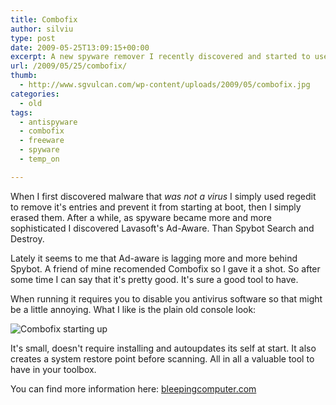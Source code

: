 ```yaml
---
title: Combofix
author: silviu
type: post
date: 2009-05-25T13:09:15+00:00
excerpt: A new spyware remover I recently discovered and started to use. Nice, clean and fast !
url: /2009/05/25/combofix/
thumb:
  - http://www.sgvulcan.com/wp-content/uploads/2009/05/combofix.jpg
categories:
  - old
tags:
  - antispyware
  - combofix
  - freeware
  - spyware
  - temp_on

---
```

When I first discovered malware that _was not a virus_ I simply used regedit to remove it's entries and prevent it from starting at boot, then I simply erased them. After a while, as spyware became more and more sophisticated I discovered Lavasoft's Ad-Aware. Than Spybot Search and Destroy.

Lately it seems to me that Ad-aware is lagging more and more behind Spybot. A friend of mine recomended Combofix so I gave it a shot. So after some time I can say that it's pretty good. It's sure a good tool to have.

When running it requires you to disable you antivirus software so that might be a little annoying. What I like is the plain old console look:

![Combofix starting up](/blog/images/2009/combofix.jpg)

It's small, doesn't require installing and autoupdates its self at start. It also creates a system restore point before scanning. All in all a valuable tool to have in your toolbox.

You can find more information here: [bleepingcomputer.com][1]

 [1]: http://www.bleepingcomputer.com/combofix/how-to-use-combofix